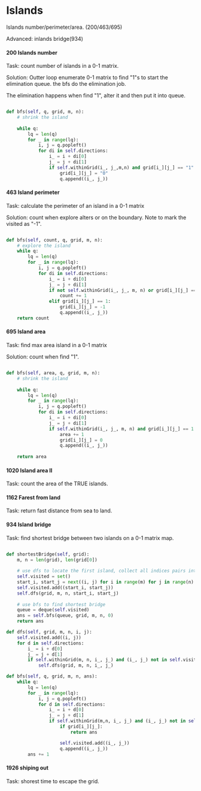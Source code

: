 # Islands

Islands number/perimeter/area.
(200/463/695)

Advanced: inlands bridge(934)

#### 200 Islands number
Task: count number of islands in a 0-1 matrix.


Solution: Outter loop enumerate 0-1 matrix to find "1"s to start the elimination queue. 
the bfs do the elimination job.

The elimination happens when find "1", alter it and then put it into queue. 

```python

def bfs(self, q, grid, m, n):     
    # shrink the island
              
    while q:
        lq = len(q)
        for _ in range(lq):
            i, j = q.popleft()
            for di in self.directions:
                i_ = i + di[0]
                j_ = j + di[1]
                if self.withinGrid(i_, j_,m,n) and grid[i_][j_] == "1":
                    grid[i_][j_] = "0"
                    q.append((i_, j_))

```

#### 463 Island perimeter
Task: calculate the perimeter of an island in a 0-1 matrix

Solution: count when explore alters or on the boundary. Note to mark the visited as "-1".

```python

def bfs(self, count, q, grid, m, n):     
    # explore the island         
    while q:
        lq = len(q)
        for _ in range(lq):
            i, j = q.popleft()
            for di in self.directions:
                i_ = i + di[0]
                j_ = j + di[1]
                if not self.withinGrid(i_, j_, m, n) or grid[i_][j_] == 0:
                    count += 1
                elif grid[i_][j_] == 1:
                    grid[i_][j_] = -1
                    q.append((i_, j_))
    return count


```

#### 695 Island area
Task: find max area island in a 0-1 matrix

Solution: count when find "1".

```python

def bfs(self, area, q, grid, m, n):     
    # shrink the island
              
    while q:
        lq = len(q)
        for _ in range(lq):
            i, j = q.popleft()
            for di in self.directions:
                i_ = i + di[0]
                j_ = j + di[1]
                if self.withinGrid(i_, j_, m, n) and grid[i_][j_] == 1:
                    area += 1
                    grid[i_][j_] = 0
                    q.append((i_, j_))
                    
    return area

```

#### 1020 Island area II
Task: count the area of the TRUE islands. 


#### 1162 Farest from land
Task: return fast distance from sea to land.

#### 934 Island bridge
Task: find shortest bridge between two islands on a 0-1 matrix map.

```python

def shortestBridge(self, grid):
    m, n = len(grid), len(grid[0])
    
    # use dfs to locate the first island, collect all indices pairs into self.visited
    self.visited = set()
    start_i, start_j = next((i, j) for i in range(m) for j in range(n) if grid[i][j])
    self.visited.add((start_i, start_j))
    self.dfs(grid, m, n, start_i, start_j)
    
    # use bfs to find shortest bridge
    queue = deque(self.visited)
    ans = self.bfs(queue, grid, m, n, 0)
    return ans

def dfs(self, grid, m, n, i, j):
    self.visited.add((i, j))
    for d in self.directions:
        i_ = i + d[0]
        j_ = j + d[1]
        if self.withinGrid(m, n, i_, j_) and (i_, j_) not in self.visited and grid[i_][j_]:
            self.dfs(grid, m, n, i_, j_)

def bfs(self, q, grid, m, n, ans):
    while q:
        lq = len(q)
        for _ in range(lq):
            i, j = q.popleft()
            for d in self.directions:
                i_ = i + d[0]
                j_ = j + d[1]
                if self.withinGrid(m,n, i_, j_) and (i_, j_) not in self.visited:
                    if grid[i_][j_]:
                        return ans

                    self.visited.add((i_, j_))
                    q.append((i_, j_))
        ans += 1

```

#### 1926 shiping out
Task: shorest time to escape the grid. 